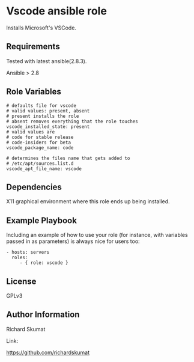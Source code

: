 Vscode ansible role
=========

Installs Microsoft's VSCode.

Requirements
------------

Tested with latest ansible(2.8.3).

Ansible > 2.8

Role Variables
--------------

```
# defaults file for vscode
# valid values: present, absent
# present installs the role
# absent removes everything that the role touches
vscode_installed_state: present
# valid values are
# code for stable release
# code-insiders for beta
vscode_package_name: code

# determines the files name that gets added to
# /etc/apt/sources.list.d
vscode_apt_file_name: vscode
```

Dependencies
------------

X11 graphical environment where this role ends up being installed.

Example Playbook
----------------

Including an example of how to use your role (for instance, with variables
passed in as parameters) is always nice for users too:

    - hosts: servers
      roles:
         - { role: vscode }

License
-------

GPLv3

Author Information
------------------

Richard Skumat

Link:

https://github.com/richardskumat
